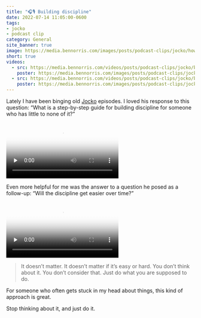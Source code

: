 ```yaml
---
title: "🎧🎙️ Building discipline"
date: 2022-07-14 11:05:00-0600
tags:
- jocko
- podcast clip
category: General
site_banner: true
image: https://media.bennorris.com/images/posts/podcast-clips/jocko/how-to-build-discipline.jpg
short: true
videos:
  - src: https://media.bennorris.com/videos/posts/podcast-clips/jocko/building-discipline-part1.mov
    poster: https://media.bennorris.com/images/posts/podcast-clips/jocko/how-to-build-discipline.jpg
  - src: https://media.bennorris.com/videos/posts/podcast-clips/jocko/building-discipline-part2.mov
    poster: https://media.bennorris.com/images/posts/podcast-clips/jocko/will-it-get-easier-over-time.jpg
---
```


Lately I have been binging old [Jocko](/tags/jocko/) episodes. I loved his response to this question: “What is a step-by-step guide for building discipline for someone who has little to none of it?”

<div class="embed-responsive embed-responsive-1by1 image-medium">
    <video class="embed-responsive-item" controls="controls" playsinline="playsinline" src="https://media.bennorris.com/videos/posts/podcast-clips/jocko/building-discipline-part1.mov" poster="https://media.bennorris.com/images/posts/podcast-clips/jocko/how-to-build-discipline.jpg" preload="none"></video>
</div>

Even more helpful for me was the answer to a question he posed as a follow-up: “Will the discipline get easier over time?”

<div class="embed-responsive embed-responsive-1by1 image-medium">
    <video class="embed-responsive-item" controls="controls" playsinline="playsinline" src="https://media.bennorris.com/videos/posts/podcast-clips/jocko/building-discipline-part2.mov" poster="https://media.bennorris.com/images/posts/podcast-clips/jocko/will-it-get-easier-over-time.jpg" preload="none"></video>
</div>

> It doesn’t matter. It doesn’t matter if it’s easy or hard. You don’t think about it. You don’t consider that. Just do what you are supposed to do.

For someone who often gets stuck in my head about things, this kind of approach is great.

Stop thinking about it, and just do it.
